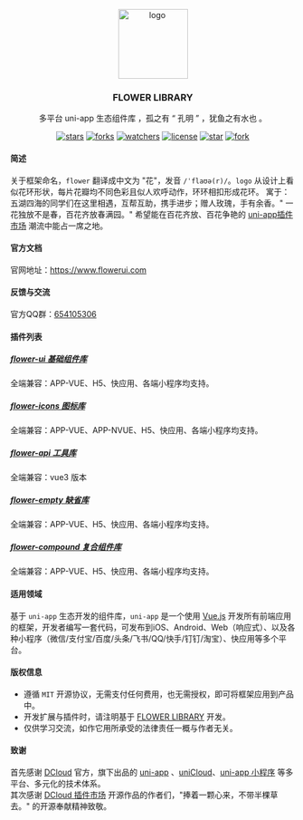<p align="center"><img alt="logo" src="https://www.flowerui.com/logo.png" width="123"></p>
<h3 align="center">FLOWER LIBRARY</h3>
<p align="center">多平台 uni-app 生态组件库 ，孤之有 “ 孔明 ” ，犹鱼之有水也 。</p>
<div align="center">

[![stars](https://img.shields.io/github/stars/dengqichang/flower-library?style=social)](https://github.com/dengqichang/flower-library)
[![forks](https://img.shields.io/github/forks/dengqichang/flower-library?style=social)](https://github.com/dengqichang/flower-library)
[![watchers](https://img.shields.io/github/watchers/dengqichang/flower-library?style=social)](https://github.com/dengqichang/flower-library)
[![license](https://img.shields.io/github/license/dengqichang/flower-library?style=social)](https://github.com/dengqichang/flower-library)
[![star](https://gitee.com/dengqichang/flower-library/badge/star.svg?theme=white)](https://gitee.com/dengqichang/flower-library)
[![fork](https://gitee.com/dengqichang/flower-library/badge/fork.svg?theme=white)](https://gitee.com/dengqichang/flower-library)

</div>

#### 简述
关于框架命名，`flower` 翻译成中文为 "花"，发音 `/ˈflaʊə(r)/`。`logo` 从设计上看似花环形状，每片花瓣均不同色彩且似人欢呼动作，环环相扣形成花环。
寓于：五湖四海的同学们在这里相遇，互帮互助，携手进步；赠人玫瑰，手有余香。" 一花独放不是春，百花齐放春满园。" 
希望能在百花齐放、百花争艳的 [uni-app插件市场](https://ext.dcloud.net.cn/) 潮流中能占一席之地。  
#### 官方文档
官网地址：<a target="_blank" href="https://www.flowerui.com">https://www.flowerui.com</a>  
#### 反馈与交流
官方QQ群：<a target="_blank" href="https://qm.qq.com/cgi-bin/qm/qr?k=_a2CXouL0H2OvaJ8vPalp3S6DABKIoCH&jump_from=webapi&authKey=riLWFXQamGAWrXQnBW0NCCFVeodvRvAEAooJNxuNybHBCOs9w0V9yR2F1NhVsZS/">654105306</a>  
#### 插件列表
##### [flower-ui 基础组件库](https://github.com/dengqichang/flower-library/tree/main/uni_modules/flower-ui)
全端兼容：APP-VUE、H5、快应用、各端小程序均支持。
##### [flower-icons 图标库](https://github.com/dengqichang/flower-library/tree/main/uni_modules/flower-icons)
全端兼容：APP-VUE、APP-NVUE、H5、快应用、各端小程序均支持。
##### [flower-api 工具库](https://github.com/dengqichang/flower-library/tree/main/uni_modules/flower-api)
全端兼容：vue3 版本
##### [flower-empty 缺省库](https://github.com/dengqichang/flower-library/tree/main/uni_modules/flower-empty)
全端兼容：APP-VUE、H5、快应用、各端小程序均支持。
##### [flower-compound 复合组件库](https://github.com/dengqichang/flower-library/tree/main/uni_modules/flower-compound)
全端兼容：APP-VUE、H5、快应用、各端小程序均支持。
#### 适用领域
基于 `uni-app` 生态开发的组件库，`uni-app` 是一个使用 [Vue.js](https://vuejs.org/) 开发所有前端应用的框架，开发者编写一套代码，可发布到iOS、Android、Web（响应式）、以及各种小程序（微信/支付宝/百度/头条/飞书/QQ/快手/钉钉/淘宝）、快应用等多个平台。
#### 版权信息
- 遵循 `MIT` 开源协议，无需支付任何费用，也无需授权，即可将框架应用到产品中。
- 开发扩展与插件时，请注明基于 [FLOWER LIBRARY](https://flowerui.com/) 开发。
- 仅供学习交流，如作它用所承受的法律责任一概与作者无关。
#### 致谢
首先感谢 [DCloud](https://www.dcloud.io/) 官方，旗下出品的 [uni-app](https://uniapp.dcloud.net.cn/) 、[uniCloud](https://uniapp.dcloud.net.cn/uniCloud/)、[uni-app 小程序](https://nativesupport.dcloud.net.cn/README) 等多平台、多元化的技术体系。  
其次感谢 [DCloud 插件市场](https://ext.dcloud.net.cn/) 开源作品的作者们，"捧着一颗心来，不带半棵草去。" 的开源奉献精神致敬。
